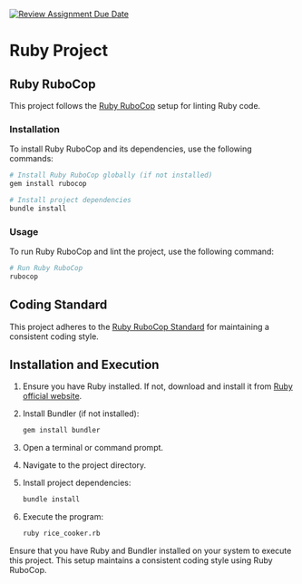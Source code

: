 [![Review Assignment Due Date](https://classroom.github.com/assets/deadline-readme-button-24ddc0f5d75046c5622901739e7c5dd533143b0c8e959d652212380cedb1ea36.svg)](https://classroom.github.com/a/PHq8Kfj_)

# Ruby Project

## Ruby RuboCop

This project follows the [Ruby RuboCop](https://rubocop.org/) setup for linting Ruby code.

### Installation

To install Ruby RuboCop and its dependencies, use the following commands:

```bash
# Install Ruby RuboCop globally (if not installed)
gem install rubocop

# Install project dependencies
bundle install
```

### Usage

To run Ruby RuboCop and lint the project, use the following command:

```bash
# Run Ruby RuboCop
rubocop
```

## Coding Standard

This project adheres to the [Ruby RuboCop Standard](https://rubocop.org/) for maintaining a consistent coding style.

## Installation and Execution

1. Ensure you have Ruby installed. If not, download and install it from [Ruby official website](https://www.ruby-lang.org/).
2. Install Bundler (if not installed):

    ```bash
    gem install bundler
    ```

3. Open a terminal or command prompt.
4. Navigate to the project directory.
5. Install project dependencies:

    ```bash
    bundle install
    ```

6. Execute the program:

    ```bash
    ruby rice_cooker.rb
    ```

Ensure that you have Ruby and Bundler installed on your system to execute this project. This setup maintains a consistent coding style using Ruby RuboCop.
